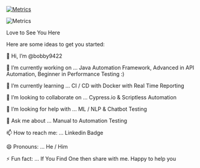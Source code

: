 [![Metrics](https://github.com/bobby9422/bobby9422/actions/workflows/blank.yml/badge.svg?branch=main)](https://github.com/bobby9422/bobby9422/actions/workflows/blank.yml)


![Metrics](https://metrics.lecoq.io/bobby9422?template=classic&config.timezone=Asia%2FCalcutta)


Love to See You Here 

Here are some ideas to get you started:

👋 Hi, I’m @bobby9422

🔭 I’m currently working on ... Java Automation Framework, Advanced in API Automation, Beginner in Performance Testing :)

🌱 I’m currently learning ... CI / CD with Docker with Real Time Reporting

👯 I’m looking to collaborate on ... Cypress.io & Scriptless Automation

🤔 I’m looking for help with ... ML / NLP & Chatbot Testing

💬 Ask me about ... Manual to Automation Testing

📫 How to reach me: ... Linkedin Badge

😄 Pronouns: ... He / Him

⚡ Fun fact: ... If You Find One then share with me. Happy to help you


<!---
bobby9422/bobby9422 is a ✨ special ✨ repository because its `README.md` (this file) appears on your GitHub profile.
You can click the Preview link to take a look at your changes.
--->
